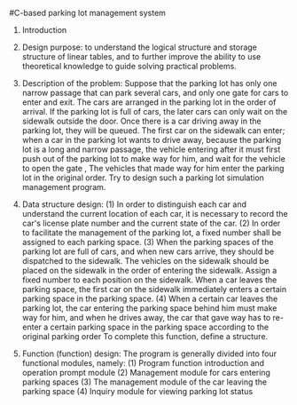 #C-based parking lot management system
1. Introduction
1. Design purpose: to understand the logical structure and storage structure of linear tables, and to further improve the ability to use theoretical knowledge to guide solving practical problems.
2. Description of the problem: Suppose that the parking lot has only one narrow passage that can park several cars, and only one gate for cars to enter and exit. The cars are arranged in the parking lot in the order of arrival. If the parking lot is full of cars, the later cars can only wait on the sidewalk outside the door. Once there is a car driving away in the parking lot, they will be queued. The first car on the sidewalk can enter; when a car in the parking lot wants to drive away, because the parking lot is a long and narrow passage, the vehicle entering after it must first push out of the parking lot to make way for him, and wait for the vehicle to open the gate , The vehicles that made way for him enter the parking lot in the original order. Try to design such a parking lot simulation management program.


2. Data structure design:
(1) In order to distinguish each car and understand the current location of each car, it is necessary to record the car's license plate number and the current state of the car.
(2) In order to facilitate the management of the parking lot, a fixed number shall be assigned to each parking space.
(3) When the parking spaces of the parking lot are full of cars, and when new cars arrive, they should be dispatched to the sidewalk. The vehicles on the sidewalk should be placed on the sidewalk in the order of entering the sidewalk. Assign a fixed number to each position on the sidewalk. When a car leaves the parking space, the first car on the sidewalk immediately enters a certain parking space in the parking space.
(4) When a certain car leaves the parking lot, the car entering the parking space behind him must make way for him, and when he drives away, the car that gave way has to re-enter a certain parking space in the parking space according to the original parking order To complete this function, define a structure.


3. Function (function) design:
The program is generally divided into four functional modules, namely:
(1) Program function introduction and operation prompt module
(2) Management module for cars entering parking spaces
(3) The management module of the car leaving the parking space
(4) Inquiry module for viewing parking lot status
